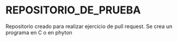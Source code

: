# REPOSITORIO_DE_PRUEBA
Repositorio creado para realizar ejercicio de pull request.
Se crea un programa en C o en phyton
